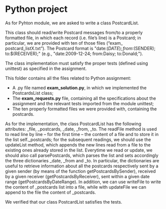 # Python project

As for Pyhton module, we are asked to write a class PostcardList.

This class should read/write Postcard messages from/to a properly formatted file, in which each record (i.e. file’s line) is a Postcard; in particular, we are provided with ten of those files (“exam_ postcard_listX.txt”). The Postcard format is "date:$(DATE); from:$(SENDER); to:$(RECEIVER);" (e.g., "date:2009-12-24; from:Daisy; to:Donald;"). 

The class implementation must satisfy the proper tests (defined using unittest) as specified in the assignment. 


This folder contains all the files related to Python assignment:
- A .py file named **exam_solution.py**, in which we implemented the PostcardsList class;
- The **exam_requests.py** file, containing all the specifications about the assignment and the relevant tests imported from the module unittest;
- The ten properly formatted files we were provided with, containing the postcards.

As for the implementation, the class PostcardList has the following attributes: _file, _postcards,  _date, _from, _to. 
The readFile method is used to read line by line – for the first time – the content of a file and to store it in the list self._postcards; for the subsequent readings, we should use the updateList method, which appends the new lines read from a file to the existing ones already stored in the list. Everytime we read or update, we should also call parsePostcards, which parses the list and sets accordingly the three dictionaries _date, _from and _to.
In particular, the dictionaries are useful to retrieve information about all the postcards respectively sent by a given sender (by means of the function getPostcardsBySender), received by a given receiver (getPostcardsByReceiver), sent within a given date range (getPostcardsByDateRange).
In addition, we can use writeFile to write the content of _postcards list into a file, while with updateFile we can append to the file the content of _postcards.

We verified that our class PostcardList satisfies the tests.


